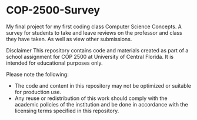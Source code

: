 # COP-2500-Survey
My final project for my first coding class Computer Science Concepts. A survey for students to take and leave reviews on the professor and class they have taken. As well as view other submissions.

Disclaimer This repository contains code and materials created as part of a school assignment for COP 2500 at University of Central Florida. It is intended for educational purposes only.

Please note the following:
- The code and content in this repository may not be optimized or suitable for production use.
- Any reuse or redistribution of this work should comply with the academic policies of the institution and be done in accordance with the licensing terms specified in this repository.
